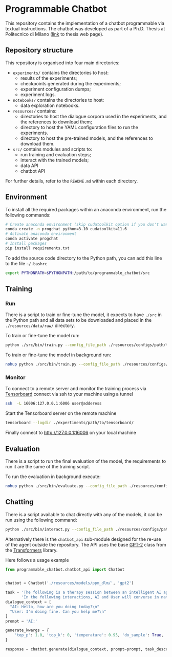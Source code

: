 # Programmable Chatbot

This repository contains the implementation of a chatbot programmable via textual instructions.
The chatbot was developed as part of a Ph.D. Thesis at Politecnico di Milano ([link](http://hdl.handle.net/10589/202713) to thesis web page).

## Repository structure

This repository is organised into four main directories:

- `experiments/` contains the directories to host:  
    - results of the experiments;
    - checkpoints generated during the experiments;
    - experiment configuration dumps;
    - experiment logs.
- `notebooks/` contains the directories to host:  
    - data exploration notebooks.
- `resources/` contains:
    - directories to host the dialogue corpora used in the experiments, and the references to download them;
    - directory to host the YAML configuration files to run the experiments.
    - directory to host the pre-trained models, and the references to download them.
- `src/` contains modules and scripts to: 
    - run training and evaluation steps;
    - interact with the trained models;
    - data API
    - chatbot API

For further details, refer to the `README.md` within each directory.

## Environment

To install all the required packages within an anaconda environment, run the following commands:

```bash
# Create anaconda environment (skip cudatoolkit option if you don't want to use the GPU)
conda create -n progchat python=3.10 cudatoolkit=11.6
# Activate anaconda environment
conda activate progchat
# Install packages
pip install requirements.txt
```

To add the source code directory to the Python path, you can add this line to the file `~/.bashrc`

```bash
export PYTHONPATH=$PYTHONPATH:/path/to/programmable_chatbot/src
```

## Training

### Run

There is a script to train or fine-tune the model, it expects to have `./src` in the Python path and all data sets to be downloaded and placed in the `./resources/data/raw/` directory.

To train or fine-tune the model run:
```bash
python ./src/bin/train.py --config_file_path ./resources/configs/path/to/training/config.yaml
```

To train or fine-tune the model in background run:

```bash
nohup python ./src/bin/train.py --config_file_path ./resources/configs/path/to/training/config.yaml > experiment_"$(date '+%Y_%m_%d_%H_%M_%S')".out &
```

### Monitor

To connect to a remote server and monitor the training process via [Tensorboard](https://www.tensorflow.org/tensorboard) connect via ssh to your machine using a tunnel

```bash
ssh  -L 16006:127.0.0.1:6006 user@adderess
```

Start the Tensorboard server on the remote machine

```bash
tensorboard --logdir ./expertiments/path/to/tensorboard/
```

Finally connect to http://127.0.0.1:16006 on your local machine

## Evaluation

There is a script to run the final evaluation of the model, the requirements to run it are the same of the training script.

To run the evaluation in background execute:

```bash
nohup python ./src/bin/evaluate.py --config_file_path ./resources/configs/path/to/evaluation/config.yaml > experiment_"$(date '+%Y_%m_%d_%H_%M_%S')".out &
```

## Chatting

There is a script available to chat directly with any of the models, it can be run using the following command:

```bash
python ./src/bin/interact.py --config_file_path ./resources/configs/path/to/inference/config.yaml
```

Alternatively there is the `chatbot_api` sub-module designed for the re-use of the agent outside the repository.
The API uses the base [GPT-2](https://huggingface.co/docs/transformers/model_doc/gpt2) class from the [Transformers](https://huggingface.co/docs/transformers/index) library.

Here follows a usage example

```python
from programmable_chatbot.chatbot_api import Chatbot


chatbot = Chatbot('./resources/models/ppm_dlm/', 'gpt2')

task = 'The following is a therapy session between an intelligent AI agent, called AI, and a human, called User.\n\n' \
       'In the following interactions, AI and User will converse in natural language.'
dialogue_context = [
  "AI: Hello, how are you doing today?\n"
  "User: I'm doing fine. Can you help me?\n"
]
prompt = 'AI:'

generate_kwargs = {
    'top_p': 1.0, 'top_k': 0, 'temperature': 0.95, 'do_sample': True, 'max_new_tokens': 64
}

response = chatbot.generate(dialogue_context, prompt=prompt, task_description=task, **generate_kwargs)
```
